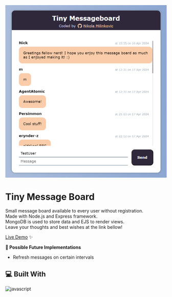 ![Example Image](./public/images/msg-board.png)

# Tiny Message Board
Small message board available to every user without registration.<br>
Made with Node.js and Express framework.<br>
MongoDB is used to store data and EJS to render views.<br>
Leave your thoughts and best wishes at the link bellow!

[Live Demo](https://tiny-message-board.adaptable.app/) ✨

**🧭 Possible Future Implementations**
- Refresh messages on certain intervals

## 💻 Built With
![javascript](https://skillicons.dev/icons?i=nodejs,express,ejs,js,mongodb,css&perline=10)
